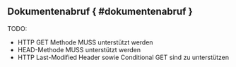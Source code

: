 Dokumentenabruf  { #dokumentenabruf }
---------------

TODO:

* HTTP GET Methode MUSS unterstützt werden
* HEAD-Methode MUSS unterstützt werden
* HTTP Last-Modified Header sowie Conditional GET sind zu unterstützen
